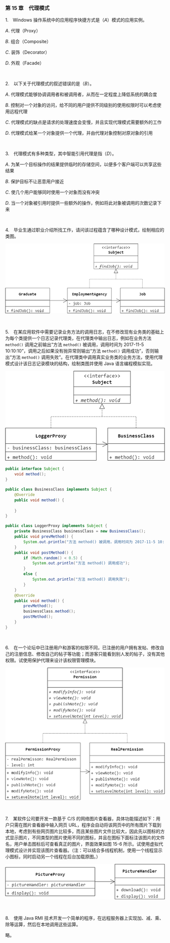 ### 第 15 章　代理模式
1.　Windows 操作系统中的应用程序快捷方式是（$A$）模式的应用实例。

$A.$ 代理（Proxy）

$B.$ 组合（Composite）

$C.$ 装饰（Decorator）

$D.$ 外观（Facade）

<br/>

2.　以下关于代理模式的叙述错误的是（$B$）。

$A.$ 代理模式能够协调调用者和被调用者，从而在一定程度上降低系统的耦合度

$B.$ 控制对一个对象的访问，给不同的用户提供不同级别的使用权限时可以考虑使用远程代理

$C.$ 代理模式的缺点是请求的处理速度会变慢，并且实现代理模式需要额外的工作

$D.$ 代理模式给某一个对象提供一个代理，并由代理对象控制对原对象的引用

<br/>

3.　代理模式有多种类型，其中智能引用代理是指（$D$）。

$A.$ 为某一个目标操作的结果提供临时的存储空间，以便多个客户端可以共享这些结果

$B.$ 保护目标不让恶意用户接近

$C.$ 使几个用户能够同时使用一个对象而没有冲突

$D.$ 当一个对象被引用时提供一些额外的操作，例如将此对象被调用的次数记录下来

<br/>

4.　毕业生通过职业介绍所找工作，请问该过程蕴含了哪种设计模式，绘制相应的类图。

![](./img/img1.png)

<br/>

5.　在某应用软件中需要记录业务方法的调用日志，在不修改现有业务类的基础上为每个类提供一个日志记录代理类，在代理类中输出日志，例如在业务方法 `method()` 调用之前输出“方法 `method()` 被调用，调用时间为 2017-11-5 10:10:10”，调用之后如果没有抛异常则输出“方法 `method()` 调用成功”，否则输出“方法 `method()` 调用失败”。在代理类中调用真实业务类的业务方法，使用代理模式设计该日志记录模块的结构，绘制类图并使用 Java 语言编程模拟实现。

![](./img/img2.png)

```Java
public interface Subject {
    void method();
}
```

```Java
public class BusinessClass implements Subject {
    @Override
    public void method() {

    }
}
```

```Java
public class LoggerProxy implements Subject {
    private BusinessClass businessClass = new BusinessClass();
    public void prevMethod() {
        System.out.println("方法 method() 被调用，调用时间为 2017-11-5 10:10:10");
    }
    public void postMethod() {
        if (Math.random() < 0.5) {
            System.out.println("方法 method() 调用成功");
        }
        else {
            System.out.println("方法 method() 调用失败");
        }
    }
    @Override
    public void method() {
        prevMethod();
        businessClass.method();
        postMethod();
    }
}
```

<br/>

6.　在一个论坛中已注册用户和游客的权限不同，已注册的用户拥有发帖、修改自己的注册信息、修改自己的帖子等功能；而游客只能看到别人发的帖子，没有其他权限。试使用保护代理来设计该权限管理模块。

![](./img/img3.png)

<br/>

7.　某软件公司要开发一款基于 C/S 的网络图片查看器，具体功能描述如下：用户只需在图片查看器中输入网页 URL，程序会自动将该网页中的所有图片下载到本地，考虑到有些网页图片比较多，而且某些图片文件比较大，因此先以图标的方式显示图片，不同类型的图片使用不同的图标，并且在图标下面标注该图片的文件名，用户单击图标后可查看真正的图片，界面效果如图 15-6 所示。试使用虚拟代理模式设计并实现该图片查看器。（注：可以结合多线程机制，使用一个线程显示小图标，同时启动另一个线程在后台加载原图。）

![](./img/img4.png)

<br/>

8.　使用 Java RMI 技术开发一个简单的程序，在远程服务器上实现加、减、乘、除等运算，然后在本地调用这些运算。

略。